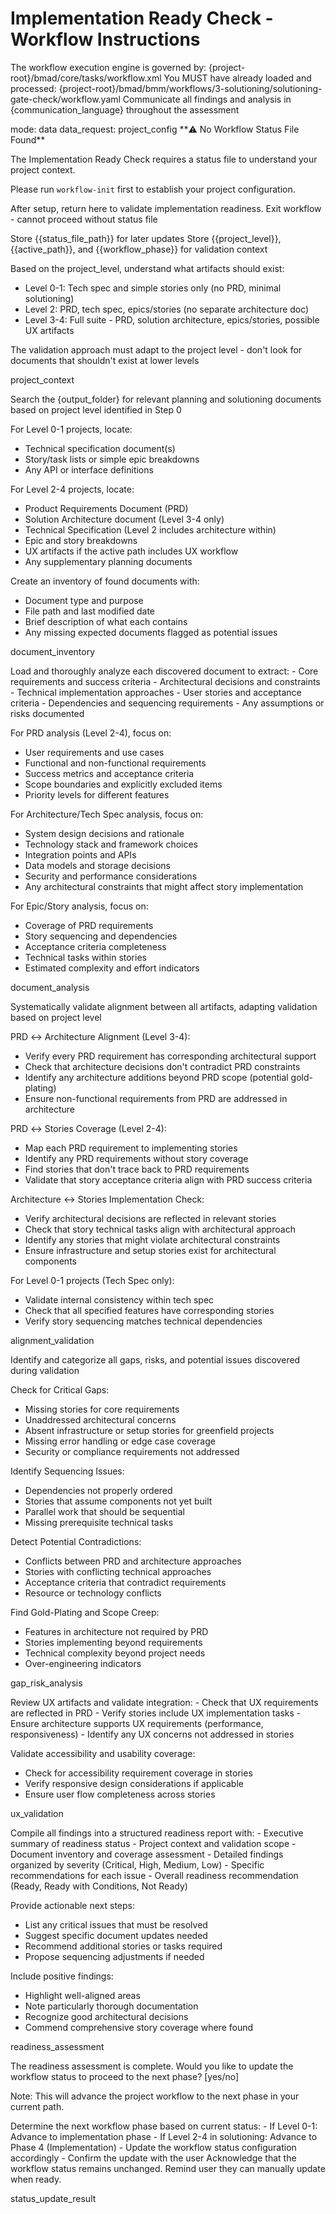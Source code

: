 # Implementation Ready Check - Workflow Instructions

<critical>The workflow execution engine is governed by: {project-root}/bmad/core/tasks/workflow.xml</critical>
<critical>You MUST have already loaded and processed: {project-root}/bmad/bmm/workflows/3-solutioning/solutioning-gate-check/workflow.yaml</critical>
<critical>Communicate all findings and analysis in {communication_language} throughout the assessment</critical>

<workflow>

<step n="0" goal="Initialize and understand project context">
<invoke-workflow path="{workflow_status_workflow}">
  <param>mode: data</param>
  <param>data_request: project_config</param>
</invoke-workflow>

<check if="status_exists == false">
  <output>**⚠️ No Workflow Status File Found**

The Implementation Ready Check requires a status file to understand your project context.

Please run `workflow-init` first to establish your project configuration.

After setup, return here to validate implementation readiness.
</output>
<action>Exit workflow - cannot proceed without status file</action>
</check>

<check if="status_exists == true">
  <action>Store {{status_file_path}} for later updates</action>
  <action>Store {{project_level}}, {{active_path}}, and {{workflow_phase}} for validation context</action>

<action>Based on the project_level, understand what artifacts should exist:

- Level 0-1: Tech spec and simple stories only (no PRD, minimal solutioning)
- Level 2: PRD, tech spec, epics/stories (no separate architecture doc)
- Level 3-4: Full suite - PRD, solution architecture, epics/stories, possible UX artifacts
  </action>

<critical>The validation approach must adapt to the project level - don't look for documents that shouldn't exist at lower levels</critical>
</check>

<template-output>project_context</template-output>
</step>

<step n="1" goal="Discover and inventory project artifacts">
<action>Search the {output_folder} for relevant planning and solutioning documents based on project level identified in Step 0</action>

<action>For Level 0-1 projects, locate:

- Technical specification document(s)
- Story/task lists or simple epic breakdowns
- Any API or interface definitions
  </action>

<action>For Level 2-4 projects, locate:

- Product Requirements Document (PRD)
- Solution Architecture document (Level 3-4 only)
- Technical Specification (Level 2 includes architecture within)
- Epic and story breakdowns
- UX artifacts if the active path includes UX workflow
- Any supplementary planning documents
  </action>

<action>Create an inventory of found documents with:

- Document type and purpose
- File path and last modified date
- Brief description of what each contains
- Any missing expected documents flagged as potential issues
  </action>

<template-output>document_inventory</template-output>
</step>

<step n="2" goal="Deep analysis of core planning documents">
<action>Load and thoroughly analyze each discovered document to extract:
- Core requirements and success criteria
- Architectural decisions and constraints
- Technical implementation approaches
- User stories and acceptance criteria
- Dependencies and sequencing requirements
- Any assumptions or risks documented
</action>

<action>For PRD analysis (Level 2-4), focus on:

- User requirements and use cases
- Functional and non-functional requirements
- Success metrics and acceptance criteria
- Scope boundaries and explicitly excluded items
- Priority levels for different features
  </action>

<action>For Architecture/Tech Spec analysis, focus on:

- System design decisions and rationale
- Technology stack and framework choices
- Integration points and APIs
- Data models and storage decisions
- Security and performance considerations
- Any architectural constraints that might affect story implementation
  </action>

<action>For Epic/Story analysis, focus on:

- Coverage of PRD requirements
- Story sequencing and dependencies
- Acceptance criteria completeness
- Technical tasks within stories
- Estimated complexity and effort indicators
  </action>

<template-output>document_analysis</template-output>
</step>

<step n="3" goal="Cross-reference validation and alignment check">
<action>Systematically validate alignment between all artifacts, adapting validation based on project level</action>

<action>PRD ↔ Architecture Alignment (Level 3-4):

- Verify every PRD requirement has corresponding architectural support
- Check that architecture decisions don't contradict PRD constraints
- Identify any architecture additions beyond PRD scope (potential gold-plating)
- Ensure non-functional requirements from PRD are addressed in architecture
  </action>

<action>PRD ↔ Stories Coverage (Level 2-4):

- Map each PRD requirement to implementing stories
- Identify any PRD requirements without story coverage
- Find stories that don't trace back to PRD requirements
- Validate that story acceptance criteria align with PRD success criteria
  </action>

<action>Architecture ↔ Stories Implementation Check:

- Verify architectural decisions are reflected in relevant stories
- Check that story technical tasks align with architectural approach
- Identify any stories that might violate architectural constraints
- Ensure infrastructure and setup stories exist for architectural components
  </action>

<action>For Level 0-1 projects (Tech Spec only):

- Validate internal consistency within tech spec
- Check that all specified features have corresponding stories
- Verify story sequencing matches technical dependencies
  </action>

<template-output>alignment_validation</template-output>
</step>

<step n="4" goal="Gap and risk analysis">
<action>Identify and categorize all gaps, risks, and potential issues discovered during validation</action>

<action>Check for Critical Gaps:

- Missing stories for core requirements
- Unaddressed architectural concerns
- Absent infrastructure or setup stories for greenfield projects
- Missing error handling or edge case coverage
- Security or compliance requirements not addressed
  </action>

<action>Identify Sequencing Issues:

- Dependencies not properly ordered
- Stories that assume components not yet built
- Parallel work that should be sequential
- Missing prerequisite technical tasks
  </action>

<action>Detect Potential Contradictions:

- Conflicts between PRD and architecture approaches
- Stories with conflicting technical approaches
- Acceptance criteria that contradict requirements
- Resource or technology conflicts
  </action>

<action>Find Gold-Plating and Scope Creep:

- Features in architecture not required by PRD
- Stories implementing beyond requirements
- Technical complexity beyond project needs
- Over-engineering indicators
  </action>

<template-output>gap_risk_analysis</template-output>
</step>

<step n="5" goal="UX and special concerns validation" optional="true">
<check if="UX artifacts exist or UX workflow in active path">
<action>Review UX artifacts and validate integration:
- Check that UX requirements are reflected in PRD
- Verify stories include UX implementation tasks
- Ensure architecture supports UX requirements (performance, responsiveness)
- Identify any UX concerns not addressed in stories
</action>

<action>Validate accessibility and usability coverage:

- Check for accessibility requirement coverage in stories
- Verify responsive design considerations if applicable
- Ensure user flow completeness across stories
  </action>
  </check>

<template-output>ux_validation</template-output>
</step>

<step n="6" goal="Generate comprehensive readiness assessment">
<action>Compile all findings into a structured readiness report with:
- Executive summary of readiness status
- Project context and validation scope
- Document inventory and coverage assessment
- Detailed findings organized by severity (Critical, High, Medium, Low)
- Specific recommendations for each issue
- Overall readiness recommendation (Ready, Ready with Conditions, Not Ready)
</action>

<action>Provide actionable next steps:

- List any critical issues that must be resolved
- Suggest specific document updates needed
- Recommend additional stories or tasks required
- Propose sequencing adjustments if needed
  </action>

<action>Include positive findings:

- Highlight well-aligned areas
- Note particularly thorough documentation
- Recognize good architectural decisions
- Commend comprehensive story coverage where found
  </action>

<template-output>readiness_assessment</template-output>
</step>

<step n="7" goal="Workflow status update offer" optional="true">
<ask>The readiness assessment is complete. Would you like to update the workflow status to proceed to the next phase? [yes/no]

Note: This will advance the project workflow to the next phase in your current path.</ask>

<action if="user_response == 'yes'">
Determine the next workflow phase based on current status:
- If Level 0-1: Advance to implementation phase
- If Level 2-4 in solutioning: Advance to Phase 4 (Implementation)
- Update the workflow status configuration accordingly
- Confirm the update with the user
</action>

<action if="user_response == 'no'">
Acknowledge that the workflow status remains unchanged.
Remind user they can manually update when ready.
</action>

<template-output>status_update_result</template-output>
</step>

</workflow>
